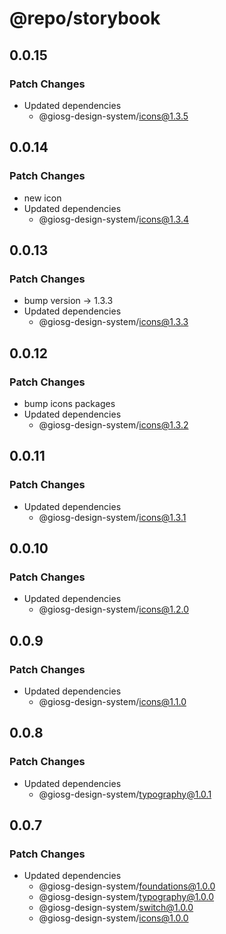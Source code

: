 # @repo/storybook

## 0.0.15

### Patch Changes

- Updated dependencies
  - @giosg-design-system/icons@1.3.5

## 0.0.14

### Patch Changes

- new icon
- Updated dependencies
  - @giosg-design-system/icons@1.3.4

## 0.0.13

### Patch Changes

- bump version -> 1.3.3
- Updated dependencies
  - @giosg-design-system/icons@1.3.3

## 0.0.12

### Patch Changes

- bump icons packages
- Updated dependencies
  - @giosg-design-system/icons@1.3.2

## 0.0.11

### Patch Changes

- Updated dependencies
  - @giosg-design-system/icons@1.3.1

## 0.0.10

### Patch Changes

- Updated dependencies
  - @giosg-design-system/icons@1.2.0

## 0.0.9

### Patch Changes

- Updated dependencies
  - @giosg-design-system/icons@1.1.0

## 0.0.8

### Patch Changes

- Updated dependencies
  - @giosg-design-system/typography@1.0.1

## 0.0.7

### Patch Changes

- Updated dependencies
  - @giosg-design-system/foundations@1.0.0
  - @giosg-design-system/typography@1.0.0
  - @giosg-design-system/switch@1.0.0
  - @giosg-design-system/icons@1.0.0
